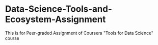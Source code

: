 # Data-Science-Tools-and-Ecosystem-Assignment
This is for Peer-graded Assignment of Coursera "Tools for Data Science" course
